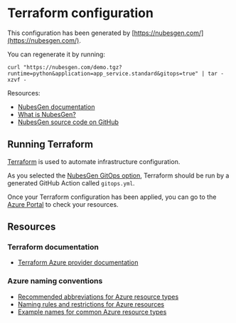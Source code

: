 # Terraform configuration

This configuration has been generated by [https://nubesgen.com/](https://nubesgen.com/).

You can regenerate it by running:

```
curl "https://nubesgen.com/demo.tgz?runtime=python&application=app_service.standard&gitops=true" | tar -xzvf -
```

Resources:
- [NubesGen documentation](https://docs.nubesgen.com)
- [What is NubesGen?](https://docs.nubesgen.com/what-is-nubesgen/overview/)
- [NubesGen source code on GitHub](https://github.com/microsoft/NubesGen)

## Running Terraform

[Terraform](https://www.terraform.io/) is used to automate infrastructure configuration.

As you selected the [NubesGen GitOps option](https://docs.nubesgen.com/gitops/gitops-quick-start/),
Terraform should be run by a generated GitHub Action called `gitops.yml`.

Once your Terraform configuration has been applied, you can go to the [Azure Portal](https://aka.ms/nubesgen-portal) to check your resources.

## Resources

### Terraform documentation

- [Terraform Azure provider documentation](https://registry.terraform.io/providers/hashicorp/azurerm/latest/docs)

### Azure naming conventions

- [Recommended abbreviations for Azure resource types](https://aka.ms/nubesgen-recommended-abbreviations)
- [Naming rules and restrictions for Azure resources](https://aka.ms/nubesgen-naming-rules)
- [Example names for common Azure resource types](https://aka.ms/nubesgen-caf-example-names)
